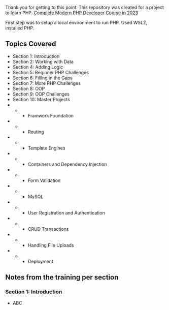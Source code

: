 Thank you for getting to this point. This repository was created for a project to learn PHP. [Complete Modern PHP Developer Course in 2023](https://www.udemy.com/course/complete-modern-php-developer/)

First step was to setup a local environment to run PHP. Used WSL2, installed PHP.

## Topics Covered
- Section 1: Introduction
- Section 2: Working with Data
- Section 4: Adding Logic
- Section 5: Beginner PHP Challenges
- Section 6: Filling in the Gaps
- Section 7: More PHP Challenges
- Section 8: OOP
- Section 9: OOP Challenges
- Section 10: Master Projects
- - - Framwork Foundation
- - - Routing
- - - Template Engines
- - - Containers and Dependency Injection
- - - Form Validation
- - - MySQL
- - - User Registration and Authentication
- - - CRUD Transactions
- - - Handling File Uploads
- - - Deployment

## Notes from the training per section

### Section 1: Introduction
- ABC